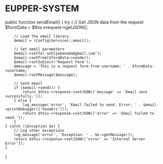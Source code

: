 # EUPPER-SYSTEM
public function sendEmail()
{
    try {
        // Get JSON data from the request
        $formData = $this->request->getJSON();

        // Load the email library
        $email = \Config\Services::email();

        // Set email parameters
        $email->setTo('ashlyomanada@gmail.com');
        $email->setFrom($formData->sender);
        $email->setSubject('Request Form');
        $message = 'This is a request form from username: ' . $formData->username;
        $email->setMessage($message);

        // Send email
        if ($email->send()) {
            return $this->response->setJSON(['message' => 'Email sent successfully.']);
        } else {
            log_message('error', 'Email failed to send. Error: ' . $email->printDebugger(['headers']));
            return $this->response->setJSON(['error' => 'Email failed to send.']);
        }
    } catch (\Exception $e) {
        // Log other exceptions
        log_message('error', 'Exception: ' . $e->getMessage());
        return $this->response->setJSON(['error' => 'Internal Server Error']);
    }
}
